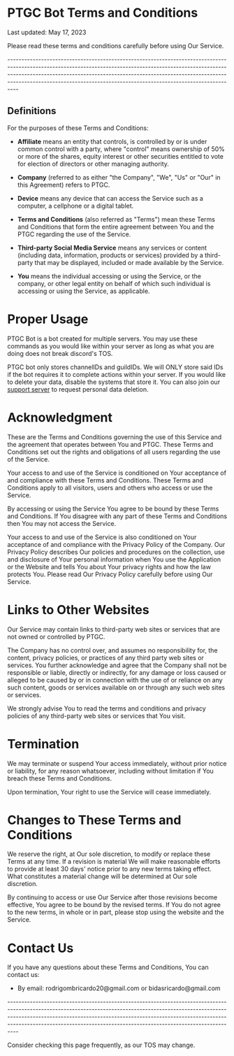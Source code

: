 <!DOCTYPE html>
<html>
<head>
</head>
<body>
    <h1>PTGC Bot Terms and Conditions</h1>
    <p>Last updated: May 17, 2023</p>
    <p>Please read these terms and conditions carefully before using Our Service.</p>
    <p>----------------------------------------------------------------------------------------------------------------------------------------------------------------------------------------------------------------------------------------------------------------------------------------------------------------------------</p>
    <h2>Definitions</h2>
    <p>For the purposes of these Terms and Conditions:</p>
    <ul>
    <li>
    <p><strong>Affiliate</strong> means an entity that controls, is controlled by or is under common control with a party, where &quot;control&quot; means ownership of 50% or more of the shares, equity interest or other securities entitled to vote for election of directors or other managing authority.</p>
    </li>
    <li>
    <p><strong>Company</strong> (referred to as either &quot;the Company&quot;, &quot;We&quot;, &quot;Us&quot; or &quot;Our&quot; in this Agreement) refers to PTGC.</p>
    </li>
    <li>
    <p><strong>Device</strong> means any device that can access the Service such as a computer, a cellphone or a digital tablet.</p>
    </li>
    <li>
    <p><strong>Terms and Conditions</strong> (also referred as &quot;Terms&quot;) mean these Terms and Conditions that form the entire agreement between You and the PTGC regarding the use of the Service.</p>
    </li>
    <li>
    <p><strong>Third-party Social Media Service</strong> means any services or content (including data, information, products or services) provided by a third-party that may be displayed, included or made available by the Service.</p>
    </li>
    <li>
    <p><strong>You</strong> means the individual accessing or using the Service, or the company, or other legal entity on behalf of which such individual is accessing or using the Service, as applicable.</p>
    </li>
    </ul>
    <h1>Proper Usage</h1>
    <p>PTGC Bot is a bot created for multiple servers. You may use these commands as you would like within your server as long as what you are doing does not break discord's TOS.</p>
    <p>PTGC bot only stores channelIDs and guildIDs. We will ONLY store said IDs if the bot requires it to complete actions within your server. If you would like to delete your data, disable the systems that store it. You can also join our <a href="https://discord.gg/2GztnBg3tE" rel="external nofollow noopener" target="_blank">support server</a> to request personal data deletion.</p>
    <h1>Acknowledgment</h1>
    <p>These are the Terms and Conditions governing the use of this Service and the agreement that operates between You and PTGC. These Terms and Conditions set out the rights and obligations of all users regarding the use of the Service.</p>
    <p>Your access to and use of the Service is conditioned on Your acceptance of and compliance with these Terms and Conditions. These Terms and Conditions apply to all visitors, users and others who access or use the Service.</p>
    <p>By accessing or using the Service You agree to be bound by these Terms and Conditions. If You disagree with any part of these Terms and Conditions then You may not access the Service.</p>
    <p>Your access to and use of the Service is also conditioned on Your acceptance of and compliance with the Privacy Policy of the Company. Our Privacy Policy describes Our policies and procedures on the collection, use and disclosure of Your personal information when You use the Application or the Website and tells You about Your privacy rights and how the law protects You. Please read Our Privacy Policy carefully before using Our Service.</p>
    <h1>Links to Other Websites</h1>
    <p>Our Service may contain links to third-party web sites or services that are not owned or controlled by PTGC.</p>
    <p>The Company has no control over, and assumes no responsibility for, the content, privacy policies, or practices of any third party web sites or services. You further acknowledge and agree that the Company shall not be responsible or liable, directly or indirectly, for any damage or loss caused or alleged to be caused by or in connection with the use of or reliance on any such content, goods or services available on or through any such web sites or services.</p>
    <p>We strongly advise You to read the terms and conditions and privacy policies of any third-party web sites or services that You visit.</p>
    <h1>Termination</h1>
    <p>We may terminate or suspend Your access immediately, without prior notice or liability, for any reason whatsoever, including without limitation if You breach these Terms and Conditions.</p>
    <p>Upon termination, Your right to use the Service will cease immediately.</p>
    <h1>Changes to These Terms and Conditions</h1>
    <p>We reserve the right, at Our sole discretion, to modify or replace these Terms at any time. If a revision is material We will make reasonable efforts to provide at least 30 days' notice prior to any new terms taking effect. What constitutes a material change will be determined at Our sole discretion.</p>
    <p>By continuing to access or use Our Service after those revisions become effective, You agree to be bound by the revised terms. If You do not agree to the new terms, in whole or in part, please stop using the website and the Service.</p>
    <h1>Contact Us</h1>
    <p>If you have any questions about these Terms and Conditions, You can contact us:</p>
    <ul>
    <li>By email: rodrigombricardo20@gmail.com or bidasricardo@gmail.com</li>
    </ul>
    <p>----------------------------------------------------------------------------------------------------------------------------------------------------------------------------------------------------------------------------------------------------------------------------------------------------------------------------</p>
    <footer>Consider checking this page frequently, as our TOS may change.</footer>
</body>
</html>
